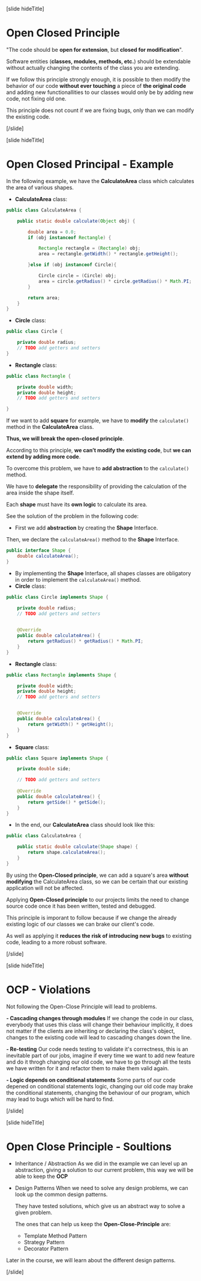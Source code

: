 [slide hideTitle]

# Open Closed Principle

"The code should be **open for extension**, but **closed for modification**".

Software entities (**classes, modules, methods, etc.**) should be extendable without actually changing the contents of the class you are extending. 

If we follow this principle strongly enough, it is possible to then modify the behavior of our code **without ever touching** a piece of **the original code** and adding new functionallities to our classes would only be by adding new code, not fixing old one.

This principle does not count if we are fixing bugs, only than we can modify the existing code.

[/slide]

[slide hideTitle]

# Open Closed Principal - Example

In the following example, we have the **CalculateArea** class which calculates the area of various shapes.

- **CalculateArea** class:
```java
public class CalculateArea {

    public static double calculate(Object obj) {

        double area = 0.0;
        if (obj instanceof Rectangle) {

            Rectangle rectangle = (Rectangle) obj;
            area = rectangle.getWidth() * rectangle.getHeight();

        }else if (obj instanceof Circle){

            Circle circle = (Circle) obj;
            area = circle.getRadius() * circle.getRadius() * Math.PI;
        }

        return area;
    }
}

```

- **Circle** class:

```java
public class Circle {

    private double radius;
    // TODO add getters and setters
}
``` 


- **Rectangle** class:

```java
public class Rectangle {

    private double width;
    private double height;
    // TODO add getters and setters

}
``` 

If we want to add **square** for example, we have to **modify** the `calculate()` method in the **CalculateArea** class.

**Thus, we will break the open-closed principle**.

According to this principle, **we can’t modify the existing code**, but **we can extend by adding more code**.

To overcome this problem, we have to **add abstraction** to the `calculate()` method.

We have to **delegate** the responsibility of providing the calculation of the area inside the shape itself.

Each **shape** must have its **own logic** to calculate its area.

See the solution of the problem in the following code: 

- First we add **abstraction** by creating the **Shape** Interface.

Then, we declare the `calculateArea()` method to the **Shape** Interface.

```java
public interface Shape {
    double calculateArea();
}
```

- By implementing the **Shape** Interface, all shapes classes are obligatory in order to implement the `calculateArea()` method.
- **Circle** class:

```java
public class Circle implements Shape {

    private double radius;
    // TODO add getters and setters

    
    @Override
    public double calculateArea() {
        return getRadius() * getRadius() * Math.PI;
    }
}
```

- **Rectangle** class:

```java
public class Rectangle implements Shape {

    private double width;
    private double height;
    // TODO add getters and setters


    @Override
    public double calculateArea() {
        return getWidth() * getHeight();
    }
}
``` 

- **Square** class:

```java
public class Square implements Shape {

    private double side;

    // TODO add getters and setters
   
    @Override
    public double calculateArea() {
        return getSide() * getSide();
    }
}

```

- In the end, our **CalculateArea** class should look like this:

```java
public class CalculateArea {

    public static double calculate(Shape shape) {
        return shape.calculateArea();
    }
}
```

By using the **Open-Closed principle**, we can add a square's area **without modifying** the CalculateArea class, so we can be certain that our existing application will not be affected.

Applying **Open-Closed principle** to our projects limits the need to change source code once it has been written, tested and debugged.

This principle is imporant to follow because if we change the already existing logic of our classes we can brake our client's code.

As well as applying it **reduces the risk of introducing new bugs** to existing code, leading to a more robust software.


[/slide]


[slide hideTitle]

# OCP - Violations

Not following the Open-Close Principle will lead to problems.

**- Cascading changes through modules**
  If we change the code in our class, everybody that uses this class will change their behaviour implicitly, it does not matter if the clients are  inheriting or declaring the class's object, changes to the existing code will lead to cascading changes down the line.

**- Re-testing**
  Our code needs testing to validate it's correctness, this is an inevitable part of our jobs, imagine if every time we want to add new feature and do it throgh changing our old code, we have to go through all the tests we have written for it and refactor them to make them valid again.

**- Logic depends on conditional statements**
  Some parts of our code depened on conditional statements logic, changing our old code may brake the conditional statements, changing the behaviour of our program, which may lead to bugs which will be hard to find.

[/slide]

[slide hideTitle]

# Open Close Principle - Soultions


- Inheritance / Abstraction
    As we did in the example we can level up an abstraction, giving a solution to our current problem, this way we will be able to keep the **OCP**
    
- Design Patterns
    When we need to solve any design problems, we can look up the common design patterns.

    They have tested solutions, which give us an abstract way to solve a given problem.

    The ones that can help us keep the **Open-Close-Principle** are:
    - Template Method Pattern
    - Strategy Pattern
    - Decorator Pattern

Later in the course, we will learn about the different design patterns.

[/slide]